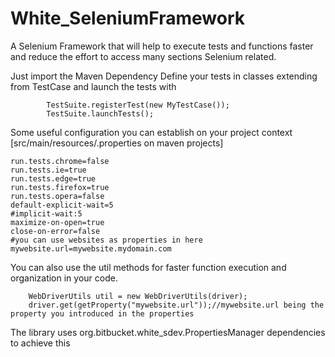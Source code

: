 # White_SeleniumFramework
A Selenium Framework that will help to execute tests and functions faster and reduce the effort to access many sections Selenium related.

Just import the Maven Dependency Define your tests in classes extending from TestCase and launch the tests with 
```
		TestSuite.registerTest(new MyTestCase());
	    TestSuite.launchTests();
```

Some useful configuration you can establish on your project context [src/main/resources/<yourfile>.properties on maven projects]
```
run.tests.chrome=false
run.tests.ie=true
run.tests.edge=true
run.tests.firefox=true
run.tests.opera=false
default-explicit-wait=5
#implicit-wait:5
maximize-on-open=true
close-on-error=false
#you can use websites as properties in here
mywebsite.url=mywebsite.mydomain.com
```

You can also use the util methods for faster function execution and organization in your code.
```
	WebDriverUtils util = new WebDriverUtils(driver);
	driver.get(getProperty("mywebsite.url"));//mywebsite.url being the property you introduced in the properties
```

The library uses org.bitbucket.white_sdev.PropertiesManager dependencies to achieve this